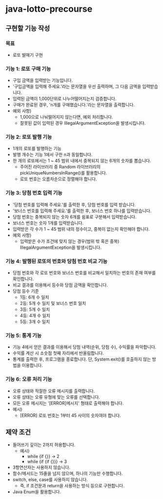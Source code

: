 # java-lotto-precourse

## 구현할 기능 작성
### 목표
- 로또 발매기 구현

### 기능 1: 로또 구매 기능
- 구입 금액을 입력받는 기능입니다.
- '구입금액을 입력해 주세요.'라는 문자열을 우선 출력하며, 그 다음 금액을 입력받습니다.
- 입력된 금액이 1,000단위로 나누어떨어지는지 검증합니다.
- 구매가 완료된 경우, 'n개를 구매했습니다.'라는 문자열을 출력합니다. 
- 예외 사항)
  - 1,000으로 나눠떨어지지 않는다면, 예외 처리합니다.
  - 잘못된 값이 입력된 경우 IllegalArgumentException을 발생시킵니다.

### 기능 2: 로또 발행 기능
- 1개의 로또를 발행하는 기능
- 발행 개수는 기능 1에서 구한 n과 동일합니다.
- 한 개의 로또에서는 1 ~ 45 범위 내에서 중복되지 않는 6개의 숫자를 뽑습니다.
  - 주어진 라이브러리 중 Random 라이브러리의 pickUniqueNumbersInRange()를 활용합니다.
  - 로또 번호는 오름차순으로 정렬해야 합니다.

### 기능 3: 당첨 번호 입력 기능
- '당첨 번호를 입력해 주세요.'를 출력한 후, 당첨 번호를 입력 받습니다.
- '보너스 번호를 입력해 주세요.'를 출력한 후, 보너스 번호 하나를 입력받습니다.
- 당첨 번호는 중복되지 않는 숫자 6개를 쉼표로 구분해서 입력받습니다.
- 보너스 번호는 숫자 1개를 입력받습니다.
- 입력받은 각 수가 1 ~ 45 범위 내의 정수이고, 중복이 없는지 확인해야 합니다.
- 예외 사항)
  - 입력받은 수가 조건에 맞지 않는 경우(범위 밖 혹은 중복) IllegalArgumentException을 발생시킵니다.

### 기능 4: 발행된 로또의 번호와 당첨 번호 비교 기능
- 당첨 번호와 각 로또 번호와 보너스 번호를 비교해서 일치하는 번호의 존재 여부를 확인합니다.
- 비교 결과를 이용해서 등수와 당첨 금액을 확인합니다.
- 당첨 등수 기준
  - 1등: 6개 수 일치
  - 2등: 5개 수 일치 및 보너스 번호 일치
  - 3등: 5개 수 일치
  - 4등: 4개 수 일치
  - 5등: 3개 수 일치

### 기능 5: 통계 기능
- 기능 4에서 얻은 결과를 이용해서 당첨 내역(순위, 당첨 수), 수익률을 파악합니다.
- 수익률 계산 시 소숫점 첫째 자리에서 반올림합니다.
- 통계를 출력한 후, 프로그램을 종료합니다. 단, System.exit()를 호출하지 않는 방법을 이용합니다.

### 기능 6: 오류 처리 기능
- 오류 상태와 적절한 오류 메시지를 출력합니다.
- 오류 상태는 오류 유형에 맞는 오류를 선택합니다.
- 모든 오류 메시지는 '[ERROR]메시지' 형태로 출력해야 합니다.
- 예시)
  - [ERROR] 로또 번호는 1부터 45 사이의 숫자여야 합니다.


## 제약 조건
- 들어쓰기 깊이는 2까지 허용합니다.
  - 예시)
    - while {if {}} -> 2
    - while {if {if {}}} -> 3
- 3항연산자는 사용하지 않습니다.
- 함수/메서드는 15줄을 넘지 않으며, 하나의 기능만 수행합니다.
- switch, else, case를 사용하지 않습니다.
  - 즉, if 조건문과 return을 사용하는 방식 등으로 구현합니다.
- Java Enum을 활용합니다.